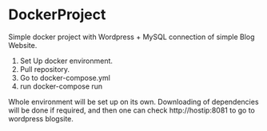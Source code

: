 # DockerProject
Simple docker project with Wordpress + MySQL connection of simple Blog Website.


1. Set Up docker environment.
2. Pull repository.
3. Go to docker-compose.yml 
4. run docker-compose run

Whole environment will be set up on its own. Downloading of dependencies will be done if required, and then one can check http://hostip:8081 to go to wordpress blogsite.
